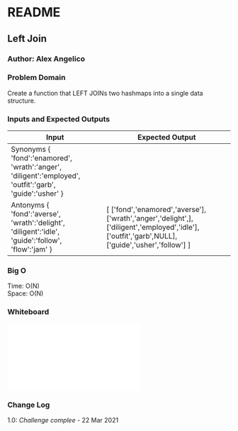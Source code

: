# README

## Left Join

### Author: Alex Angelico

### Problem Domain

Create a function that LEFT JOINs two hashmaps into a single data structure.

### Inputs and Expected Outputs

Input | Expected Output
----- | ---------------
Synonyms { 'fond':'enamored', 'wrath':'anger', 'diligent':'employed', 'outfit':'garb', 'guide':'usher' } |
Antonyms { 'fond':'averse', 'wrath':'delight', 'diligent':'idle', 'guide':'follow', 'flow':'jam' } | [ ['fond','enamored','averse'], ['wrath','anger','delight',], ['diligent','employed','idle'], ['outfit','garb',NULL], ['guide','usher','follow'] ]

### Big O

Time: O(N)  
Space: O(N)

### Whiteboard

![Challenge 33 Whiteboard](left-join.md)

### Change Log

1.0: *Challenge complee* - 22 Mar 2021
